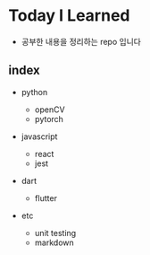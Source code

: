 ﻿# Today I Learned

- 공부한 내용을 정리하는 repo 입니다

## index

- python

  - openCV
  - pytorch

- javascript

  - react
  - jest

- dart

  - flutter

- etc

  - unit testing
  - markdown
